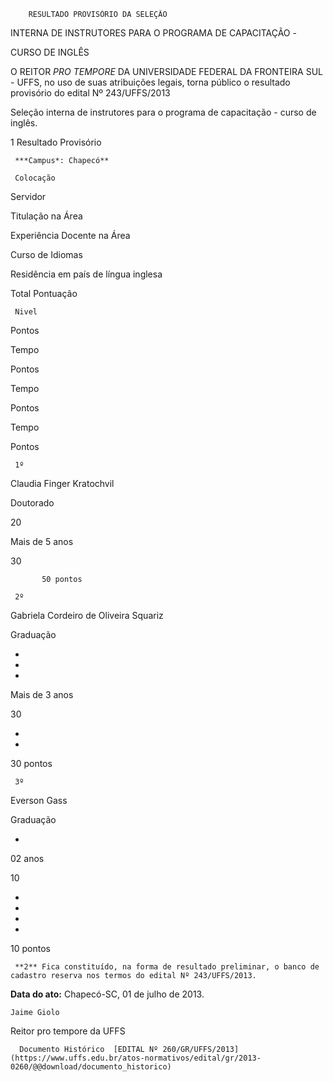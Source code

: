         RESULTADO PROVISÓRIO DA SELEÇÃO  

INTERNA DE INSTRUTORES PARA O PROGRAMA DE CAPACITAÇÃO -

 CURSO DE INGLÊS

 O REITOR *PRO TEMPORE* DA UNIVERSIDADE FEDERAL DA FRONTEIRA SUL - UFFS, no uso de suas atribuições legais, torna público o resultado provisório do edital Nº 243/UFFS/2013

 Seleção interna de instrutores para o programa de capacitação - curso de inglês.

 1 Resultado Provisório

     ***Campus*: Chapecó**

     Colocação

   Servidor

    

 Titulação na Área

   Experiência Docente na Área

   Curso de Idiomas

   Residência em país de língua inglesa

   Total Pontuação

     Nivel

   Pontos

   Tempo

   Pontos

   Tempo

   Pontos

   Tempo

   Pontos

     1º

   Claudia Finger Kratochvil

   Doutorado

   20

   Mais de 5 anos

   30

           50 pontos

     2º

   Gabriela Cordeiro de Oliveira Squariz

   Graduação

   -

   -

   -

   Mais de 3 anos

   30

   -

   -

   30 pontos

     3º

   Everson Gass

   Graduação

   -

   02 anos

   10

   -

   -

   -

   -

   10 pontos

     **2** Fica constituído, na forma de resultado preliminar, o banco de cadastro reserva nos termos do edital Nº 243/UFFS/2013.

  

   **Data do ato:** Chapecó-SC, 01 de julho de 2013.   
 

    Jaime Giolo   
 Reitor pro tempore da UFFS 

      Documento Histórico  [EDITAL Nº 260/GR/UFFS/2013](https://www.uffs.edu.br/atos-normativos/edital/gr/2013-0260/@@download/documento_historico)     
      